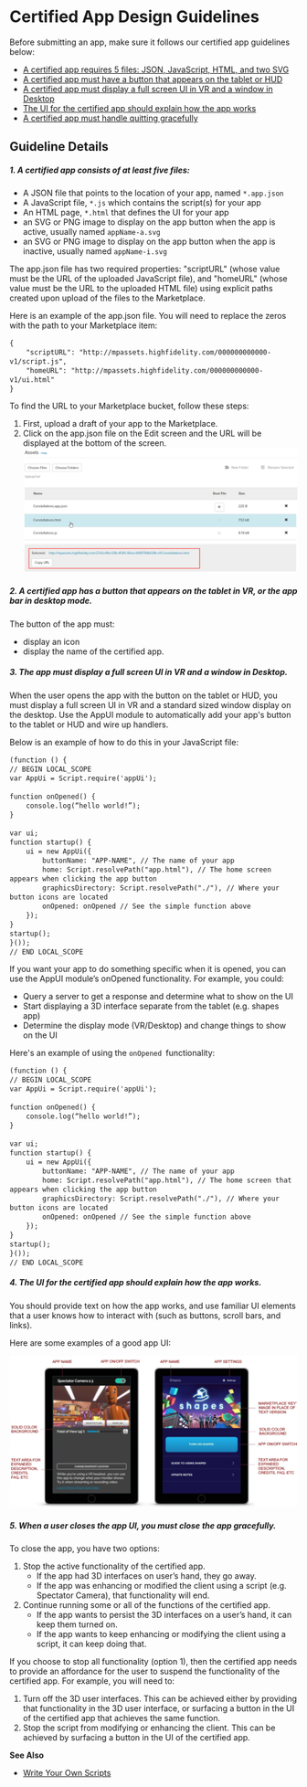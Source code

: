 # Certified App Design Guidelines

Before submitting an app, make sure it follows our certified app guidelines below:

* [A certified app requires 5 files: JSON, JavaScript, HTML, and two SVG ](#1-a-certified-app-consists-of-at-least-five-files)
* [A certified app must have a button that appears on the tablet or HUD](#2-a-certified-app-has-a-button-that-appears-on-the-tablet-in-vr)
* [A certified app must display a full screen UI in VR and a window in Desktop](#3-the-app-must-display-a-full-screen-ui-in-vr-and-a-window-in-de)
* [The UI for the certified app should explain how the app works](#4-the-ui-for-the-certified-app-should-explain-how-the-app-works)
* [A certified app must handle quitting gracefully](#5-when-a-user-closes-the-app-ui-you-must-close-the-app-gracefull)

## Guideline Details

##### 1. A certified app consists of at least five files: 
* A JSON file that points to the location of your app, named <code>*.app.json</code> 
* A JavaScript file, <code>*.js</code> which contains the script(s) for your app 
* An HTML page, <code>*.html</code> that defines the UI for your app
* an SVG or PNG image to display on the app button when the app is active, usually named <code>appName-a.svg</code>
* an SVG or PNG image to display on the app button when the app is inactive, usually named <code>appName-i.svg</code>

The app.json file has two required properties: "scriptURL" (whose value must be the URL of the uploaded JavaScript file), and "homeURL" (whose value must be the URL to the uploaded HTML file) using explicit paths created upon upload of the files to the Marketplace. 

Here is an example of the app.json file. You will need to replace the zeros with the path to your Marketplace item:
```
{
    "scriptURL": "http://mpassets.highfidelity.com/000000000000-v1/script.js",
    "homeURL": "http://mpassets.highfidelity.com/000000000000-v1/ui.html"
}
```

To find the URL to your Marketplace bucket, follow these steps:

1. First, upload a draft of your app to the Marketplace.
2. Click on the app.json file on the Edit screen and the URL will be displayed at the bottom of the screen.
![](_images/marketplacebucket.png)

##### 2. A certified app has a button that appears on the tablet in VR, or the app bar in desktop mode. 
The button of the app must: 
- display an icon
- display the name of the certified app.

##### 3. The app must display a full screen UI in VR and a window in Desktop.
When the user opens the app with the button on the tablet or HUD, you must display a full screen UI in VR and a standard sized window display on the desktop. Use the AppUI module to automatically add your app's button to the tablet or HUD and wire up handlers. 

Below is an example of how to do this in your JavaScript file:

``` 
(function () { 
// BEGIN LOCAL_SCOPE
var AppUi = Script.require('appUi');

function onOpened() {
    console.log(“hello world!”);
}

var ui;
function startup() {
    ui = new AppUi({
        buttonName: "APP-NAME", // The name of your app
        home: Script.resolvePath("app.html"), // The home screen appears when clicking the app button
        graphicsDirectory: Script.resolvePath("./"), // Where your button icons are located
        onOpened: onOpened // See the simple function above
    });
}
startup();
}()); 
// END LOCAL_SCOPE
```
If you want your app to do something specific when it is opened, you can use the AppUI module’s onOpened functionality. For example, you could:
- Query a server to get a response and determine what to show on the UI
- Start displaying a 3D interface separate from the tablet  (e.g. shapes app)
- Determine the display mode (VR/Desktop) and change things to show on the UI

Here's an example of using the `onOpened `functionality:

```
(function () { 
// BEGIN LOCAL_SCOPE
var AppUi = Script.require('appUi');

function onOpened() {
    console.log(“hello world!”);
}

var ui;
function startup() {
    ui = new AppUi({
        buttonName: "APP-NAME", // The name of your app
        home: Script.resolvePath("app.html"), // The home screen that appears when clicking the app button
        graphicsDirectory: Script.resolvePath("./"), // Where your button icons are located
        onOpened: onOpened // See the simple function above
    });
}
startup();
}()); 
// END LOCAL_SCOPE
```

##### 4. The UI for the certified app should explain how the app works. 
You should provide text on how the app works, and use familiar UI elements that a user knows how to interact with (such as buttons, scroll bars, and links).

Here are some examples of a good app UI:

![](_images/appDesign1.png)

##### 5. When a user closes the app UI, you must close the app gracefully. 

To close the app, you have two options:
1.  Stop the active functionality of the certified app.
    * If the app had 3D interfaces on user’s hand, they go away.
    * If the app was enhancing or modified the client using a script (e.g. Spectator Camera), that functionality will end.
2. Continue running some or all of the functions of the certified app.
    * If the app wants to persist the 3D interfaces on a user’s hand, it can keep them turned on.
    * If the app wants to keep enhancing or modifying the client using a script, it can keep doing that.

If you choose to stop all functionality (option 1), then the certified app needs to provide an affordance for the user to suspend the functionality of the certified app. For example, you will need to:
1. Turn off the 3D user interfaces. This can be achieved either by providing that functionality in the 3D user interface, or surfacing a button in the UI of the certified app that achieves the same function.
2. Stop the script from modifying or enhancing the client. This can be achieved by surfacing a button in the UI of the certified app.

**See Also**

+ [Write Your Own Scripts](../../script/write-scripts.html)

  